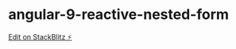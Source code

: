 # angular-9-reactive-nested-form

[Edit on StackBlitz ⚡️](https://stackblitz.com/edit/angular-9-reactive-nested-form)